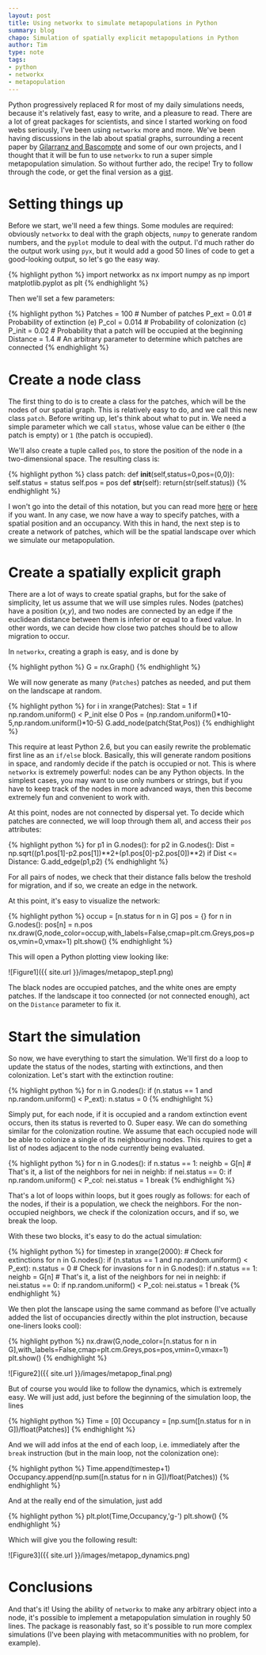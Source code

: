 ```yaml
---
layout: post
title: Using networkx to simulate metapopulations in Python
summary: blog
chapo: Simulation of spatially explicit metapopulations in Python
author: Tim
type: note
tags:
- python
- networkx
- metapopulation
---
```


Python progressively replaced R for most of my daily simulations needs, because it's relatively fast, easy to write, and a pleasure to read. There are a lot of great packages for scientists, and since I started working on food webs seriously, I've been using `networkx` more and more. We've been having discussions in the lab about spatial graphs, surrounding a recent paper by [Gilarranz and Bascompte](http://www.ncbi.nlm.nih.gov/pubmed/22155351) and some of our own projects, and I thought that it will be fun to use `networkx` to run a super simple metapopulation simulation. So without further ado, the recipe! Try to follow through the code, or get the final version as a [gist](https://gist.github.com/2725839).

# Setting things up

Before we start, we'll need a few things. Some modules are required: obviously `networkx` to deal with the graph objects, `numpy` to generate random numbers, and the `pyplot` module to deal with the output. I'd much rather do the output work using `pyx`, but it would add a good 50 lines of code to get a good-looking output, so let's go the easy way.

{% highlight python %}
import networkx as nx
import numpy as np
import matplotlib.pyplot as plt
{% endhighlight %}

Then we'll set a few parameters:

{% highlight python %}
Patches = 100   # Number of patches
P_ext = 0.01    # Probability of extinction (e)
P_col = 0.014   # Probability of colonization (c)
P_init = 0.02   # Probability that a patch will be occupied at the beginning
Distance = 1.4  # An arbitrary parameter to determine which patches are connected
{% endhighlight %}

# Create a node class

The first thing to do is to create a class for the patches, which will be the nodes of our spatial graph. This is relatively easy to do, and we call this new class `patch`. Before writing up, let's think about what to put in. We need a simple parameter which we call `status`, whose value can be either `0` (the patch is empty) or `1` (the patch is occupied).

We'll also create a tuple called `pos`, to store the position of the node in a two-dimensional space. The resulting class is:

{% highlight python %}
class patch:
    def __init__(self,status=0,pos=(0,0)):
        self.status = status
        self.pos = pos
    def __str__(self):
        return(str(self.status))
{% endhighlight %}

I won't go into the detail of this notation, but you can read more [here](http://www.penzilla.net/tutorials/python/classes/) or [here](http://jhamrick.mit.edu/2011/05/18/an-introduction-to-classes-and-inheritance-in-python/) if you want. In any case, we now have a way to specify patches, with a spatial position and an occupancy. With this in hand, the next step is to create a network of patches, which will be the spatial landscape over which we simulate our metapopulation.

# Create a spatially explicit graph

There are a lot of ways to create spatial graphs, but for the sake of simplicity, let us assume that we will use simples rules. Nodes (patches) have a position (*x,y*), and two nodes are connected by an edge if the euclidean distance between them is inferior or equal to a fixed value. In other words, we can decide how close two patches should be to allow migration to occur.

In `networkx`, creating a graph is easy, and is done by

{% highlight python %}
G = nx.Graph()
{% endhighlight %}

We will now generate as many (`Patches`) patches as needed, and put them on the landscape at random.

{% highlight python %}
for i in xrange(Patches):
    Stat = 1 if np.random.uniform() < P_init else 0
    Pos  = (np.random.uniform()*10-5,np.random.uniform()*10-5)
    G.add_node(patch(Stat,Pos))
{% endhighlight %}

This require at least Python 2.6, but you can easily rewrite the problematic first line as an `if/else` block. Basically, this will generate random positions in space, and randomly decide if the patch is occupied or not. This is where `networkx` is extremely powerful: nodes can be any Python objects. In the simplest cases, you may want to use only numbers or strings, but if you have to keep track of the nodes in more advanced ways, then this become extremely fun and convenient to work with.

At this point, nodes are not connected by dispersal yet. To decide which patches are connected, we will loop through them all, and access their `pos` attributes:

{% highlight python %}
for p1 in G.nodes():
    for p2 in G.nodes():
        Dist = np.sqrt((p1.pos[1]-p2.pos[1])**2+(p1.pos[0]-p2.pos[0])**2)
        if Dist <= Distance:
            G.add_edge(p1,p2)
{% endhighlight %}

For all pairs of nodes, we check that their distance falls below the treshold for migration, and if so, we create an edge in the network.

At this point, it's easy to visualize the network:

{% highlight python %}
occup = [n.status for n in G]
pos = {}
for n in G.nodes():
    pos[n] = n.pos
nx.draw(G,node_color=occup,with_labels=False,cmap=plt.cm.Greys,pos=pos,vmin=0,vmax=1)
plt.show()
{% endhighlight %}

This will open a Python plotting view looking like:

![Figure1]({{ site.url }}/images/metapop_step1.png)

The black nodes are occupied patches, and the white ones are empty patches. If the landscape it too connected (or not connected enough), act on the `Distance` parameter to fix it.

# Start the simulation

So now, we have everything to start the simulation. We'll first do a loop to update the status of the nodes, starting with extinctions, and then colonization. Let's start with the extinction routine:

{% highlight python %}
for n in G.nodes():
    if (n.status == 1 and np.random.uniform() < P_ext):
        n.status = 0
{% endhighlight %}

Simply put, for each node, if it is occupied and a random extinction event occurs, then its status is reverted to 0. Super easy. We can do something similar for the colonization routine. We assume that each occupied node will be able to colonize a single of its neighbouring nodes. This rquires to get a list of nodes adjacent to the node currently being evaluated.

{% highlight python %}
for n in G.nodes():
    if n.status == 1:
        neighb = G[n] # That's it, a list of the neighbors
        for nei in neighb:
            if nei.status == 0:
                if np.random.uniform() < P_col:
                    nei.status = 1
                    break
{% endhighlight %}

That's a lot of loops within loops, but it goes rougly as follows: for each of the nodes, if their is a population, we check the neighbors. For the non-occupied neighbors, we check if the colonization occurs, and if so, we break the loop.

With these two blocks, it's easy to do the actual simulation:

{% highlight python %}
for timestep in xrange(2000):
    # Check for extinctions
    for n in G.nodes():
        if (n.status == 1 and np.random.uniform() < P_ext):
            n.status = 0
    # Check for invasions
    for n in G.nodes():
        if n.status == 1:
            neighb = G[n] # That's it, a list of the neighbors
            for nei in neighb:
                if nei.status == 0:
                    if np.random.uniform() < P_col:
                        nei.status = 1
                        break
{% endhighlight %}

We then plot the lanscape using the same command as before (I've actually added the list of occupancies directly within the plot instruction, because one-liners looks cool):

{% highlight python %}
nx.draw(G,node_color=[n.status for n in G],with_labels=False,cmap=plt.cm.Greys,pos=pos,vmin=0,vmax=1)
plt.show()
{% endhighlight %}

![Figure2]({{ site.url }}/images/metapop_final.png)

But of course you would like to follow the dynamics, which is extremely easy. We will just add, just before the beginning of the simulation loop, the lines

{% highlight python %}
Time = [0]
Occupancy = [np.sum([n.status for n in G])/float(Patches)]
{% endhighlight %}

And we will add infos at the end of each loop, i.e. immediately after the `break` instruction (but in the main loop, not the colonization one):

{% highlight python %}
Time.append(timestep+1)
Occupancy.append(np.sum([n.status for n in G])/float(Patches))
{% endhighlight %}

And at the really end of the simulation, just add

{% highlight python %}
plt.plot(Time,Occupancy,'g-')
plt.show()
{% endhighlight %}

Which will give you the following result:

![Figure3]({{ site.url }}/images/metapop_dynamics.png)

# Conclusions

And that's it! Using the ability of `networkx` to make any arbitrary object into a node, it's possible to implement a metapopulation simulation in roughly 50 lines. The package is reasonably fast, so it's possible to run more complex simulations (I've been playing with metacommunities with no problem, for example).
